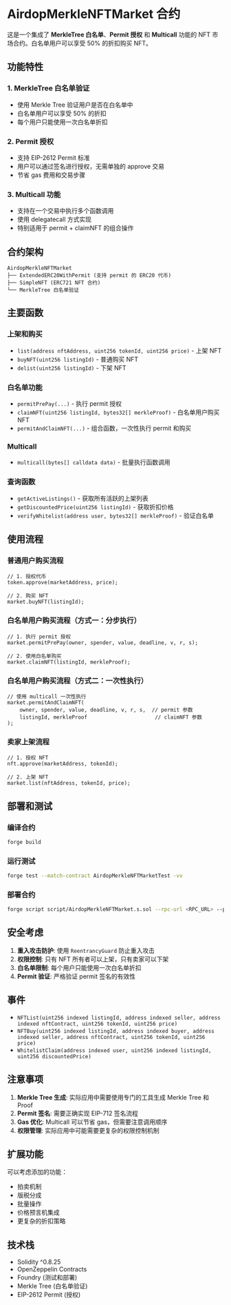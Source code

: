 # AirdopMerkleNFTMarket 合约

这是一个集成了 **MerkleTree 白名单**、**Permit 授权** 和 **Multicall** 功能的 NFT 市场合约。白名单用户可以享受 50% 的折扣购买 NFT。

## 功能特性

### 1. MerkleTree 白名单验证
- 使用 Merkle Tree 验证用户是否在白名单中
- 白名单用户可以享受 50% 的折扣
- 每个用户只能使用一次白名单折扣

### 2. Permit 授权
- 支持 EIP-2612 Permit 标准
- 用户可以通过签名进行授权，无需单独的 approve 交易
- 节省 gas 费用和交易步骤

### 3. Multicall 功能
- 支持在一个交易中执行多个函数调用
- 使用 delegatecall 方式实现
- 特别适用于 permit + claimNFT 的组合操作

## 合约架构

```
AirdopMerkleNFTMarket
├── ExtendedERC20WithPermit (支持 permit 的 ERC20 代币)
├── SimpleNFT (ERC721 NFT 合约)
└── MerkleTree 白名单验证
```

## 主要函数

### 上架和购买
- `list(address nftAddress, uint256 tokenId, uint256 price)` - 上架 NFT
- `buyNFT(uint256 listingId)` - 普通购买 NFT
- `delist(uint256 listingId)` - 下架 NFT

### 白名单功能
- `permitPrePay(...)` - 执行 permit 授权
- `claimNFT(uint256 listingId, bytes32[] merkleProof)` - 白名单用户购买 NFT
- `permitAndClaimNFT(...)` - 组合函数，一次性执行 permit 和购买

### Multicall
- `multicall(bytes[] calldata data)` - 批量执行函数调用

### 查询函数
- `getActiveListings()` - 获取所有活跃的上架列表
- `getDiscountedPrice(uint256 listingId)` - 获取折扣价格
- `verifyWhitelist(address user, bytes32[] merkleProof)` - 验证白名单

## 使用流程

### 普通用户购买流程
```solidity
// 1. 授权代币
token.approve(marketAddress, price);

// 2. 购买 NFT
market.buyNFT(listingId);
```

### 白名单用户购买流程（方式一：分步执行）
```solidity
// 1. 执行 permit 授权
market.permitPrePay(owner, spender, value, deadline, v, r, s);

// 2. 使用白名单购买
market.claimNFT(listingId, merkleProof);
```

### 白名单用户购买流程（方式二：一次性执行）
```solidity
// 使用 multicall 一次性执行
market.permitAndClaimNFT(
    owner, spender, value, deadline, v, r, s,  // permit 参数
    listingId, merkleProof                      // claimNFT 参数
);
```

### 卖家上架流程
```solidity
// 1. 授权 NFT
nft.approve(marketAddress, tokenId);

// 2. 上架 NFT
market.list(nftAddress, tokenId, price);
```

## 部署和测试

### 编译合约
```bash
forge build
```

### 运行测试
```bash
forge test --match-contract AirdopMerkleNFTMarketTest -vv
```

### 部署合约
```bash
forge script script/AirdopMerkleNFTMarket.s.sol --rpc-url <RPC_URL> --private-key <PRIVATE_KEY> --broadcast
```

## 安全考虑

1. **重入攻击防护**: 使用 `ReentrancyGuard` 防止重入攻击
2. **权限控制**: 只有 NFT 所有者可以上架，只有卖家可以下架
3. **白名单限制**: 每个用户只能使用一次白名单折扣
4. **Permit 验证**: 严格验证 permit 签名的有效性

## 事件

- `NFTList(uint256 indexed listingId, address indexed seller, address indexed nftContract, uint256 tokenId, uint256 price)`
- `NFTBuy(uint256 indexed listingId, address indexed buyer, address indexed seller, address nftContract, uint256 tokenId, uint256 price)`
- `WhitelistClaim(address indexed user, uint256 indexed listingId, uint256 discountedPrice)`

## 注意事项

1. **Merkle Tree 生成**: 实际应用中需要使用专门的工具生成 Merkle Tree 和 Proof
2. **Permit 签名**: 需要正确实现 EIP-712 签名流程
3. **Gas 优化**: Multicall 可以节省 gas，但需要注意调用顺序
4. **权限管理**: 实际应用中可能需要更复杂的权限控制机制

## 扩展功能

可以考虑添加的功能：
- 拍卖机制
- 版税分成
- 批量操作
- 价格预言机集成
- 更复杂的折扣策略

## 技术栈

- Solidity ^0.8.25
- OpenZeppelin Contracts
- Foundry (测试和部署)
- Merkle Tree (白名单验证)
- EIP-2612 Permit (授权)